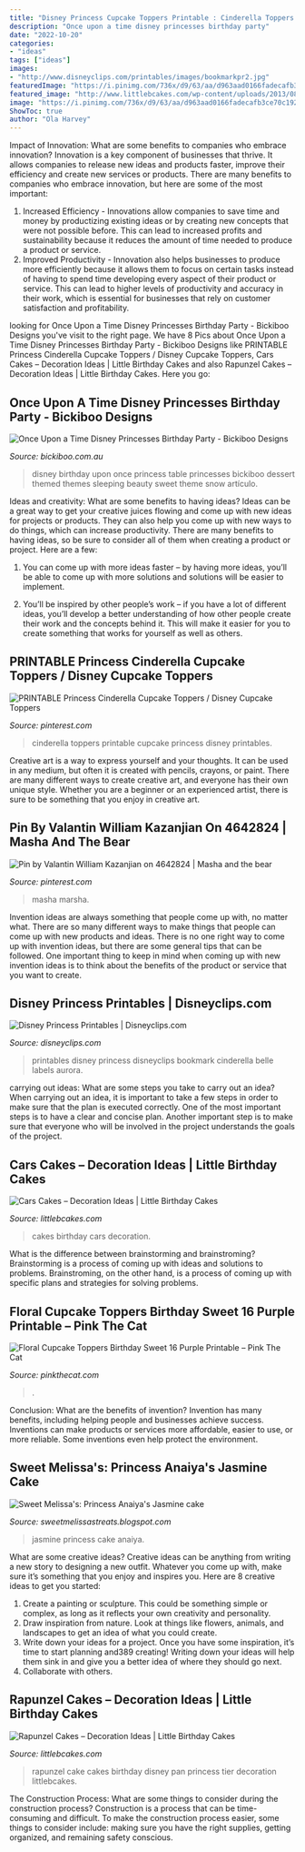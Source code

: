 ```yaml
---
title: "Disney Princess Cupcake Toppers Printable : Cinderella Toppers Printable Cupcake Princess Disney Printables"
description: "Once upon a time disney princesses birthday party"
date: "2022-10-20"
categories:
- "ideas"
tags: ["ideas"]
images:
- "http://www.disneyclips.com/printables/images/bookmarkpr2.jpg"
featuredImage: "https://i.pinimg.com/736x/d9/63/aa/d963aad0166fadecafb3ce70c19242f6.jpg"
featured_image: "http://www.littlebcakes.com/wp-content/uploads/2013/08/Rapunzel-Cake-Pan.jpg"
image: "https://i.pinimg.com/736x/d9/63/aa/d963aad0166fadecafb3ce70c19242f6.jpg"
ShowToc: true
author: "Ola Harvey"
---
```



Impact of Innovation: What are some benefits to companies who embrace innovation?
Innovation is a key component of businesses that thrive. It allows companies to release new ideas and products faster, improve their efficiency and create new services or products. There are many benefits to companies who embrace innovation, but here are some of the most important: 
1. Increased Efficiency - Innovations allow companies to save time and money by productizing existing ideas or by creating new concepts that were not possible before. This can lead to increased profits and sustainability because it reduces the amount of time needed to produce a product or service. 
2. Improved Productivity - Innovation also helps businesses to produce more efficiently because it allows them to focus on certain tasks instead of having to spend time developing every aspect of their product or service. This can lead to higher levels of productivity and accuracy in their work, which is essential for businesses that rely on customer satisfaction and profitability.

	

		
looking for Once Upon a Time Disney Princesses Birthday Party - Bickiboo Designs you've visit to the right page. We have 8 Pics about Once Upon a Time Disney Princesses Birthday Party - Bickiboo Designs like PRINTABLE Princess Cinderella Cupcake Toppers / Disney Cupcake Toppers, Cars Cakes – Decoration Ideas | Little Birthday Cakes and also Rapunzel Cakes – Decoration Ideas | Little Birthday Cakes. Here you go:
		
    
## Once Upon A Time Disney Princesses Birthday Party - Bickiboo Designs

<img loading=lazy src="https://cdn.shopify.com/s/files/1/0161/3068/files/291942_291014664251366_1229171552_n_grande.jpg?823" onerror="this.onerror=null;this.src='https://tse2.mm.bing.net/th?id=OIP.ZkqzhzzJxC71sVh_HyvctwHaE8&amp;pid=15.1';" alt="Once Upon a Time Disney Princesses Birthday Party - Bickiboo Designs">

_Source: bickiboo.com.au_

>disney birthday upon once princess table princesses bickiboo dessert themed themes sleeping beauty sweet theme snow artículo. 

	

Ideas and creativity: What are some benefits to having ideas?
Ideas can be a great way to get your creative juices flowing and come up with new ideas for projects or products. They can also help you come up with new ways to do things, which can increase productivity. There are many benefits to having ideas, so be sure to consider all of them when creating a product or project. Here are a few: 
1. You can come up with more ideas faster – by having more ideas, you’ll be able to come up with more solutions and solutions will be easier to implement.

2. You’ll be inspired by other people’s work – if you have a lot of different ideas, you’ll develop a better understanding of how other people create their work and the concepts behind it. This will make it easier for you to create something that works for yourself as well as others.

    
## PRINTABLE Princess Cinderella Cupcake Toppers / Disney Cupcake Toppers

<img loading=lazy src="https://i.pinimg.com/736x/f3/2c/e1/f32ce151949271af2f243fa068f13eaf.jpg" onerror="this.onerror=null;this.src='https://tse4.mm.bing.net/th?id=OIP.s4vn8jHJBPSCepfxrI68bQHaHa&amp;pid=15.1';" alt="PRINTABLE Princess Cinderella Cupcake Toppers / Disney Cupcake Toppers">

_Source: pinterest.com_

>cinderella toppers printable cupcake princess disney printables. 

	

Creative art is a way to express yourself and your thoughts. It can be used in any medium, but often it is created with pencils, crayons, or paint. There are many different ways to create creative art, and everyone has their own unique style. Whether you are a beginner or an experienced artist, there is sure to be something that you enjoy in creative art.

    
## Pin By Valantin William Kazanjian On 4642824 | Masha And The Bear

<img loading=lazy src="https://i.pinimg.com/736x/d9/63/aa/d963aad0166fadecafb3ce70c19242f6.jpg" onerror="this.onerror=null;this.src='https://tse1.mm.bing.net/th?id=OIP.q_i0s37L-pHHzGWz0rvF2gHaKl&amp;pid=15.1';" alt="Pin by Valantin William Kazanjian on 4642824 | Masha and the bear">

_Source: pinterest.com_

>masha marsha. 

	

Invention ideas are always something that people come up with, no matter what. There are so many different ways to make things that people can come up with new products and ideas. There is no one right way to come up with invention ideas, but there are some general tips that can be followed. One important thing to keep in mind when coming up with new invention ideas is to think about the benefits of the product or service that you want to create.

    
## Disney Princess Printables | Disneyclips.com

<img loading=lazy src="http://www.disneyclips.com/printables/images/bookmarkpr2.jpg" onerror="this.onerror=null;this.src='https://tse1.mm.bing.net/th?id=OIP.ahggCxfZrPqD5DFi_GcXyQHaRV&amp;pid=15.1';" alt="Disney Princess Printables | Disneyclips.com">

_Source: disneyclips.com_

>printables disney princess disneyclips bookmark cinderella belle labels aurora. 

	

carrying out ideas: What are some steps you take to carry out an idea?
When carrying out an idea, it is important to take a few steps in order to make sure that the plan is executed correctly. One of the most important steps is to have a clear and concise plan. Another important step is to make sure that everyone who will be involved in the project understands the goals of the project.

    
## Cars Cakes – Decoration Ideas | Little Birthday Cakes

<img loading=lazy src="http://www.littlebcakes.com/wp-content/uploads/2014/01/Cars-Birthday-Cakes.jpg" onerror="this.onerror=null;this.src='https://tse3.mm.bing.net/th?id=OIP.twbniwOvul7KC054CcKDQgHaLD&amp;pid=15.1';" alt="Cars Cakes – Decoration Ideas | Little Birthday Cakes">

_Source: littlebcakes.com_

>cakes birthday cars decoration. 

	

What is the difference between brainstorming and brainstroming?
Brainstorming is a process of coming up with ideas and solutions to problems. Brainstroming, on the other hand, is a process of coming up with specific plans and strategies for solving problems.

    
## Floral Cupcake Toppers Birthday Sweet 16 Purple Printable – Pink The Cat

<img loading=lazy src="https://cdn.shopify.com/s/files/1/1658/1143/products/bohopurplecupcaketopper_800x.jpg?v=1571601900" onerror="this.onerror=null;this.src='https://tse2.mm.bing.net/th?id=OIP.0pWXcJBsusSqSzuHDuoXyQHaHa&amp;pid=15.1';" alt="Floral Cupcake Toppers Birthday Sweet 16 Purple Printable – Pink The Cat">

_Source: pinkthecat.com_

>. 

	

Conclusion: What are the benefits of invention?
Invention has many benefits, including helping people and businesses achieve success. Inventions can make products or services more affordable, easier to use, or more reliable. Some inventions even help protect the environment.

    
## Sweet Melissa&#039;s: Princess Anaiya&#039;s Jasmine Cake

<img loading=lazy src="http://4.bp.blogspot.com/-tuBg_OEQtQM/TxMEETSR4oI/AAAAAAAABHc/Nz7rXEko1ss/s1600/JasmineCakeTopper.jpg" onerror="this.onerror=null;this.src='https://tse4.mm.bing.net/th?id=OIP.js0GC1f7NxjymQW1VYaAPQHaJ6&amp;pid=15.1';" alt="Sweet Melissa&#039;s: Princess Anaiya&#039;s Jasmine cake">

_Source: sweetmelissastreats.blogspot.com_

>jasmine princess cake anaiya. 

	

What are some creative ideas?
Creative ideas can be anything from writing a new story to designing a new outfit. Whatever you come up with, make sure it’s something that you enjoy and inspires you. Here are 8 creative ideas to get you started: 
1) Create a painting or sculpture. This could be something simple or complex, as long as it reflects your own creativity and personality. 
2) Draw inspiration from nature. Look at things like flowers, animals, and landscapes to get an idea of what you could create. 
3) Write down your ideas for a project. Once you have some inspiration, it’s time to start planning and389 creating! Writing down your ideas will help them sink in and give you a better idea of where they should go next. 
4) Collaborate with others.

    
## Rapunzel Cakes – Decoration Ideas | Little Birthday Cakes

<img loading=lazy src="http://www.littlebcakes.com/wp-content/uploads/2013/08/Rapunzel-Cake-Pan.jpg" onerror="this.onerror=null;this.src='https://tse3.mm.bing.net/th?id=OIP.tqgWB2Q-8wN5bo5QcUhSjQHaKI&amp;pid=15.1';" alt="Rapunzel Cakes – Decoration Ideas | Little Birthday Cakes">

_Source: littlebcakes.com_

>rapunzel cake cakes birthday disney pan princess tier decoration littlebcakes. 

	

The Construction Process: What are some things to consider during the construction process?
Construction is a process that can be time-consuming and difficult. To make the construction process easier, some things to consider include: making sure you have the right supplies, getting organized, and remaining safety conscious.

